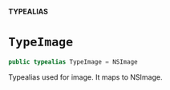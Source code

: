 **TYPEALIAS**

# `TypeImage`

```swift
public typealias TypeImage = NSImage
```

Typealias used for image. It maps to NSImage.
